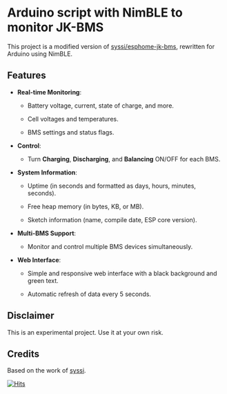 # Arduino script with NimBLE to monitor JK-BMS 

This project is a modified version of [syssi/esphome-jk-bms](https://github.com/syssi/esphome-jk-bms/), rewritten for Arduino using NimBLE.

## Features
*   **Real-time Monitoring**:
    
    *   Battery voltage, current, state of charge, and more.
        
    *   Cell voltages and temperatures.
        
    *   BMS settings and status flags.
        
*   **Control**:
    
    *   Turn **Charging**, **Discharging**, and **Balancing** ON/OFF for each BMS.
        
*   **System Information**:
    
    *   Uptime (in seconds and formatted as days, hours, minutes, seconds).
        
    *   Free heap memory (in bytes, KB, or MB).
        
    *   Sketch information (name, compile date, ESP core version).
        
*   **Multi-BMS Support**:
    
    *   Monitor and control multiple BMS devices simultaneously.
        
*   **Web Interface**:
    
    *   Simple and responsive web interface with a black background and green text.
        
    *   Automatic refresh of data every 5 seconds.

## Disclaimer
This is an experimental project. Use it at your own risk.

## Credits
Based on the work of [syssi](https://github.com/syssi).

[![Hits](https://hits.seeyoufarm.com/api/count/incr/badge.svg?url=https%3A%2F%2Fgithub.com%2Fpeff74%2FArduino-jk-bms&count_bg=%2379C83D&title_bg=%23555555&icon=&icon_color=%23E7E7E7&title=hits&edge_flat=false)](https://hits.seeyoufarm.com)
